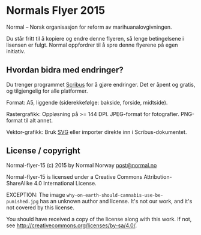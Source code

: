 Normals Flyer 2015
==================

Normal – Norsk organisasjon for reform av marihuanalovgivningen.

Du står fritt til å kopiere og endre denne flyeren, så lenge
betingelsene i lisensen er fulgt. Normal oppfordrer til å spre denne
flyerene på egen initiativ.


## Hvordan bidra med endringer?

Du trenger programmet [Scribus](http://www.scribus.net/) for å gjøre
endringer. Det er åpent og gratis, og tilgjengelig for alle platformer.

Format: A5, liggende (siderekkefølge: bakside, forside, midtside).

Rastergrafikk: Oppløsning på >= 144 DPI. JPEG-format for fotografier.
PNG-format til alt annet.

Vektor-grafikk: Bruk
[SVG](https://en.wikipedia.org/wiki/Scalable_Vector_Graphics) eller
importer direkte inn i Scribus-dokumentet.


## License / copyright

Normal-flyer-15 (c) 2015 by Normal Norway <post@normal.no>

Normal-flyer-15 is licensed under a
Creative Commons Attribution-ShareAlike 4.0 International License.

EXCEPTION: The image `why-on-earth-should-cannabis-use-be-punished.jpg`
has an unknown author and license. It's not our work, and it's not
covered by this license.

You should have received a copy of the license along with this
work. If not, see <http://creativecommons.org/licenses/by-sa/4.0/>.
